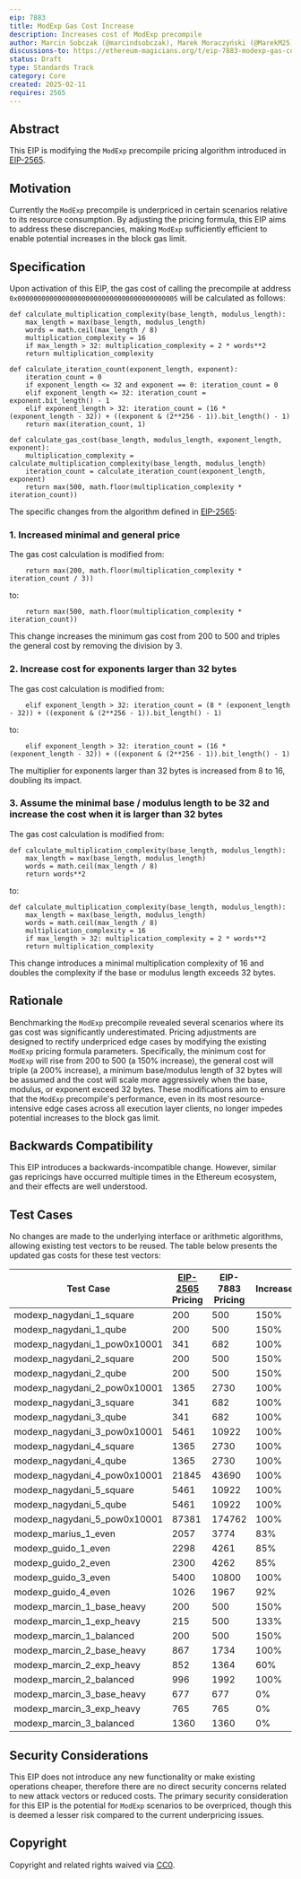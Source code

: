 ```yaml
---
eip: 7883
title: ModExp Gas Cost Increase
description: Increases cost of ModExp precompile
author: Marcin Sobczak (@marcindsobczak), Marek Moraczyński (@MarekM25), Marcos Maceo (@stdevMac)
discussions-to: https://ethereum-magicians.org/t/eip-7883-modexp-gas-cost-increase/22841
status: Draft
type: Standards Track
category: Core
created: 2025-02-11
requires: 2565
---
```


## Abstract

This EIP is modifying the `ModExp` precompile pricing algorithm introduced in [EIP-2565](./eip-2565.md).

## Motivation

Currently the `ModExp` precompile is underpriced in certain scenarios relative to its resource consumption. By adjusting the pricing formula, this EIP aims to address these discrepancies, making `ModExp` sufficiently efficient to enable potential increases in the block gas limit.

## Specification

Upon activation of this EIP, the gas cost of calling the precompile at address `0x0000000000000000000000000000000000000005` will be calculated as follows:

```
def calculate_multiplication_complexity(base_length, modulus_length):
    max_length = max(base_length, modulus_length)
    words = math.ceil(max_length / 8)
    multiplication_complexity = 16
    if max_length > 32: multiplication_complexity = 2 * words**2
    return multiplication_complexity

def calculate_iteration_count(exponent_length, exponent):
    iteration_count = 0
    if exponent_length <= 32 and exponent == 0: iteration_count = 0
    elif exponent_length <= 32: iteration_count = exponent.bit_length() - 1
    elif exponent_length > 32: iteration_count = (16 * (exponent_length - 32)) + ((exponent & (2**256 - 1)).bit_length() - 1)
    return max(iteration_count, 1)

def calculate_gas_cost(base_length, modulus_length, exponent_length, exponent):
    multiplication_complexity = calculate_multiplication_complexity(base_length, modulus_length)
    iteration_count = calculate_iteration_count(exponent_length, exponent)
    return max(500, math.floor(multiplication_complexity * iteration_count))
```

The specific changes from the algorithm defined in [EIP-2565](./eip-2565.md):

### 1. Increased minimal and general price

The gas cost calculation is modified from:

```
    return max(200, math.floor(multiplication_complexity * iteration_count / 3))
```

to:

```
    return max(500, math.floor(multiplication_complexity * iteration_count))
```

This change increases the minimum gas cost from 200 to 500 and triples the general cost by removing the division by 3.

### 2. Increase cost for exponents larger than 32 bytes

The gas cost calculation is modified from:

```
    elif exponent_length > 32: iteration_count = (8 * (exponent_length - 32)) + ((exponent & (2**256 - 1)).bit_length() - 1)
```

to:

```
    elif exponent_length > 32: iteration_count = (16 * (exponent_length - 32)) + ((exponent & (2**256 - 1)).bit_length() - 1)
```

The multiplier for exponents larger than 32 bytes is increased from 8 to 16, doubling its impact.

### 3. Assume the minimal base / modulus length to be 32 and increase the cost when it is larger than 32 bytes

The gas cost calculation is modified from:

```
def calculate_multiplication_complexity(base_length, modulus_length):
    max_length = max(base_length, modulus_length)
    words = math.ceil(max_length / 8)
    return words**2
```

to:

```
def calculate_multiplication_complexity(base_length, modulus_length):
    max_length = max(base_length, modulus_length)
    words = math.ceil(max_length / 8)
    multiplication_complexity = 16
    if max_length > 32: multiplication_complexity = 2 * words**2
    return multiplication_complexity
```

This change introduces a minimal multiplication complexity of 16 and doubles the complexity if the base or modulus length exceeds 32 bytes.

## Rationale

Benchmarking the `ModExp` precompile revealed several scenarios where its gas cost was significantly underestimated. Pricing adjustments are designed to rectify underpriced edge cases by modifying the existing `ModExp` pricing formula parameters. Specifically, the minimum cost for `ModExp` will rise from 200 to 500 (a 150% increase), the general cost will triple (a 200% increase), a minimum base/modulus length of 32 bytes will be assumed and the cost will scale more aggressively when the base, modulus, or exponent exceed 32 bytes. These modifications aim to ensure that the `ModExp` precompile's performance, even in its most resource-intensive edge cases across all execution layer clients, no longer impedes potential increases to the block gas limit.

## Backwards Compatibility

This EIP introduces a backwards-incompatible change. However, similar gas repricings have occurred multiple times in the Ethereum ecosystem, and their effects are well understood.

## Test Cases

No changes are made to the underlying interface or arithmetic algorithms, allowing existing test vectors to be reused. The table below presents the updated gas costs for these test vectors:

| Test Case                    | [EIP-2565](./eip-2565.md) Pricing | EIP-7883 Pricing | Increase |
|------------------------------|-----|-----|----|
| modexp_nagydani_1_square     | 200 | 500 | 150% |
| modexp_nagydani_1_qube       | 200 | 500 | 150% |
| modexp_nagydani_1_pow0x10001 | 341 | 682 | 100% |
| modexp_nagydani_2_square     | 200 | 500 | 150% |
| modexp_nagydani_2_qube       | 200 | 500 | 150% |
| modexp_nagydani_2_pow0x10001 | 1365 | 2730 | 100% |
| modexp_nagydani_3_square     | 341 | 682 | 100% |
| modexp_nagydani_3_qube       | 341 | 682 | 100% |
| modexp_nagydani_3_pow0x10001 | 5461 | 10922 | 100% |
| modexp_nagydani_4_square     | 1365 | 2730 | 100% |
| modexp_nagydani_4_qube       | 1365 | 2730 | 100% |
| modexp_nagydani_4_pow0x10001 | 21845 | 43690 | 100% |
| modexp_nagydani_5_square     | 5461 | 10922 | 100% |
| modexp_nagydani_5_qube       | 5461 | 10922 | 100% |
| modexp_nagydani_5_pow0x10001 | 87381 | 174762 | 100% |
| modexp_marius_1_even         | 2057 | 3774 | 83% |
| modexp_guido_1_even          | 2298 | 4261 | 85% |
| modexp_guido_2_even          | 2300 | 4262 | 85% |
| modexp_guido_3_even          | 5400 | 10800 | 100% |
| modexp_guido_4_even          | 1026 | 1967 | 92% |
| modexp_marcin_1_base_heavy   | 200 | 500 | 150% |
| modexp_marcin_1_exp_heavy    | 215 | 500 | 133% |
| modexp_marcin_1_balanced     | 200 | 500 | 150% |
| modexp_marcin_2_base_heavy   | 867 | 1734 | 100% |
| modexp_marcin_2_exp_heavy    | 852 | 1364 | 60% |
| modexp_marcin_2_balanced     | 996 | 1992 | 100% |
| modexp_marcin_3_base_heavy   | 677 | 677 | 0% |
| modexp_marcin_3_exp_heavy    | 765 | 765 | 0% |
| modexp_marcin_3_balanced     | 1360 | 1360 | 0% |


## Security Considerations

This EIP does not introduce any new functionality or make existing operations cheaper, therefore there are no direct security concerns related to new attack vectors or reduced costs. The primary security consideration for this EIP is the potential for `ModExp` scenarios to be overpriced, though this is deemed a lesser risk compared to the current underpricing issues.

## Copyright

Copyright and related rights waived via [CC0](../LICENSE.md).
